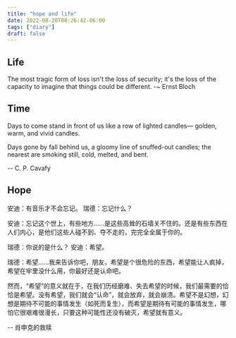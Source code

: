 ```yaml
---
title: "hope and life"
date: 2022-08-20T08:26:42-06:00
tags: ["diary"]
draft: false
---
```


## Life

The most tragic form of loss isn't the loss of security; 
it's the loss of the capacity to imagine that things could be different.
-~ Ernst Bloch

## Time

Days to come stand in front of us
like a row of lighted candles—
golden, warm, and vivid candles.

Days gone by fall behind us,
a gloomy line of snuffed-out candles;
the nearest are smoking still,
cold, melted, and bent.

-- C. P. Cavafy

## Hope

安迪：有音乐才不会忘记。
瑞德：忘记什么？

安迪：忘记这个世上，有些地方……是这些高耸的石墙关不住的。还是有些东西在人们内心，是他们这些人碰不到、夺不走的，完完全全属于你的。

瑞德：你说的是什么？
安迪：希望。

瑞德：希望……我来告诉你吧，朋友，希望是个很危险的东西，希望能让人疯掉，希望在牢里没什么用，你最好还是认命吧。

然而，“希望”的意义就在于，在我们历经磨难、失去希望的时候，我们最需要的恰恰是希望。没有希望，我们就会“认命”，就会放弃，就会崩溃。希望不是幻想，幻想是期待不可能的事情发生（如死而复生），而希望是期待有可能的事情发生，哪怕它很艰难很漫长，只要这种可能性还没有破灭，希望就有意义。

-- 肖申克的救赎

